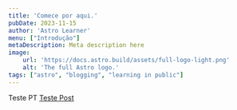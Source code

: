 ```yaml
---
title: 'Comece por aqui.'
pubDate: 2023-11-15
author: 'Astro Learner'
menu: ["Introdução"]
metaDescription: Meta description here
image:
    url: 'https://docs.astro.build/assets/full-logo-light.png'
    alt: 'The full Astro logo.'
tags: ["astro", "blogging", "learning in public"]
---
```


Teste PT [Teste Post](./test1)
